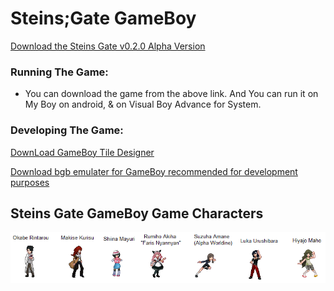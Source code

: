 # Steins;Gate GameBoy

[Download the Steins Gate v0.2.0 Alpha Version](https://github.com/TheSGJ/SteinsGate-GameBoy/releases/download/v0.2.0-alpha/SteinsGate.gb)

### Running The Game:
- You can download the game from the above link. And You can run it on My Boy on android, & on Visual Boy Advance for System. 

### Developing The Game:
[DownLoad GameBoy Tile Designer](http://devrs.com/gb/hmgd/gbtd22.zip)

[Download bgb emulater for GameBoy recommended for development purposes](http://bgb.bircd.org/bgb.zip)

## Steins Gate GameBoy Game Characters
![Database_flow-chart](img/3ebmey72fzvz.png)
